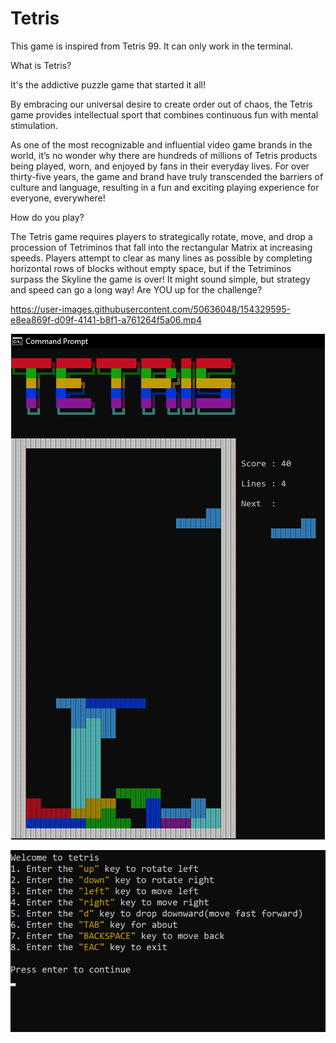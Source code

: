 # Tetris
This game is inspired from  Tetris 99.
It can only work in the terminal.

What is Tetris?

It's the addictive puzzle game that started it all!

By embracing our universal desire to create order out of chaos, the Tetris game provides intellectual sport that combines continuous fun with mental stimulation.

As one of the most recognizable and influential video game brands in the world, it’s no wonder why there are hundreds of millions of Tetris products being played, worn, and enjoyed by fans in their everyday lives. For over thirty-five years, the game and brand have truly transcended the barriers of culture and language, resulting in a fun and exciting playing experience for everyone, everywhere!


How do you play?

The Tetris game requires players to strategically rotate, move, and drop a procession of Tetriminos that fall into the rectangular Matrix at increasing speeds. Players attempt to clear as many lines as possible by completing horizontal rows of blocks without empty space, but if the Tetriminos surpass the Skyline the game is over! It might sound simple, but strategy and speed can go a long way! Are YOU up for the challenge?



https://user-images.githubusercontent.com/50636048/154329595-e8ea869f-d09f-4141-b8f1-a761264f5a06.mp4


![This is an image](https://github.com/Hilal-Anwar/Tetris/blob/master/Screenshot%202022-02-16%20225120.png)

![This is an image](https://github.com/Hilal-Anwar/Tetris/blob/master/Screenshot%202022-02-16%20225201.png)


